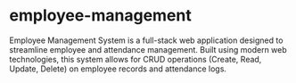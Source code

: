 # employee-management
Employee Management System is a full-stack web application designed to streamline employee and attendance management. Built using modern web technologies, this system allows for CRUD operations (Create, Read, Update, Delete) on employee records and attendance logs.
